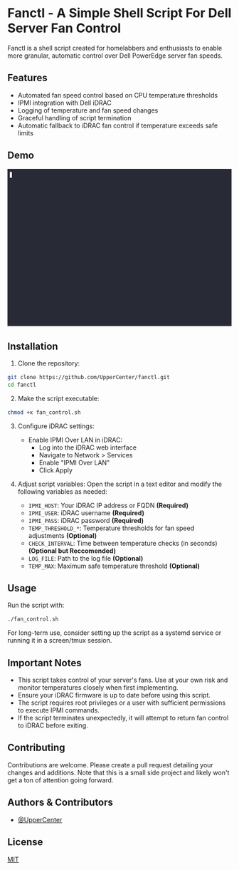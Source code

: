 # Fanctl - A Simple Shell Script For Dell Server Fan Control

Fanctl is a shell script created for homelabbers and enthusiasts to enable more granular, automatic control over Dell PowerEdge server fan speeds.

## Features

- Automated fan speed control based on CPU temperature thresholds
- IPMI integration with Dell iDRAC
- Logging of temperature and fan speed changes
- Graceful handling of script termination
- Automatic fallback to iDRAC fan control if temperature exceeds safe limits

## Demo

![Demo](./demo.gif)

## Installation

1. Clone the repository:

```bash
git clone https://github.com/UpperCenter/fanctl.git
cd fanctl
```

2. Make the script executable:

```bash
chmod +x fan_control.sh
```

3. Configure iDRAC settings:

   - Enable IPMI Over LAN in iDRAC:
     - Log into the iDRAC web interface
     - Navigate to Network > Services
     - Enable "IPMI Over LAN"
     - Click Apply

4. Adjust script variables:
   Open the script in a text editor and modify the following variables as needed:
   - `IPMI_HOST`: Your iDRAC IP address or FQDN **(Required)**
   - `IPMI_USER`: iDRAC username **(Required)**
   - `IPMI_PASS`: iDRAC password **(Required)**
   - `TEMP_THRESHOLD_*`: Temperature thresholds for fan speed adjustments **(Optional)**
   - `CHECK_INTERVAL`: Time between temperature checks (in seconds) **(Optional but Reccomended)**
   - `LOG_FILE`: Path to the log file **(Optional)**
   - `TEMP_MAX`: Maximum safe temperature threshold **(Optional)**

## Usage

Run the script with:

```bash
./fan_control.sh
```

For long-term use, consider setting up the script as a systemd service or running it in a screen/tmux session.

## Important Notes

- This script takes control of your server's fans. Use at your own risk and monitor temperatures closely when first implementing.
- Ensure your iDRAC firmware is up to date before using this script.
- The script requires root privileges or a user with sufficient permissions to execute IPMI commands.
- If the script terminates unexpectedly, it will attempt to return fan control to iDRAC before exiting.

## Contributing

Contributions are welcome. Please create a pull request detailing your changes and additions. Note that this is a small side project and likely won't get a ton of attention going forward.

## Authors & Contributors

- [@UpperCenter](https://www.github.com/UpperCenter)

## License

[MIT](https://github.com/UpperCenter/fanctl/blob/main/LICENSE)
